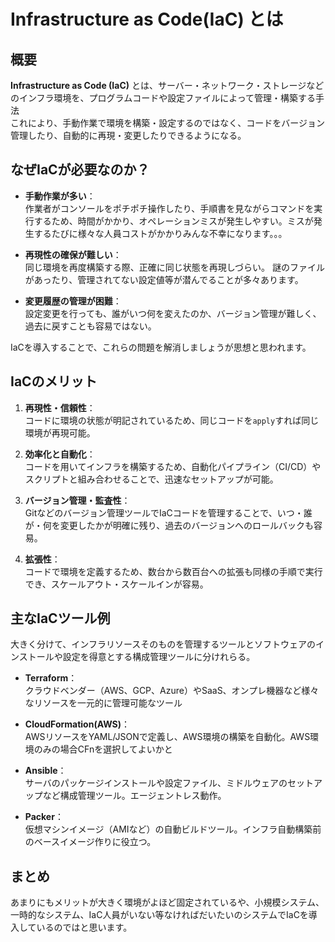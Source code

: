 # Infrastructure as Code(IaC) とは

## 概要
**Infrastructure as Code (IaC)** とは、サーバー・ネットワーク・ストレージなどのインフラ環境を、プログラムコードや設定ファイルによって管理・構築する手法  
これにより、手動作業で環境を構築・設定するのではなく、コードをバージョン管理したり、自動的に再現・変更したりできるようになる。

## なぜIaCが必要なのか？

- **手動作業が多い**：  
  作業者がコンソールをポチポチ操作したり、手順書を見ながらコマンドを実行するため、時間がかかり、オペレーションミスが発生しやすい。ミスが発生するたびに様々な人員コストがかかりみんな不幸になります。。。
  
- **再現性の確保が難しい**：  
  同じ環境を再度構築する際、正確に同じ状態を再現しづらい。
  謎のファイルがあったり、管理されてない設定値等が潜んでることが多々あります。
  
- **変更履歴の管理が困難**：  
  設定変更を行っても、誰がいつ何を変えたのか、バージョン管理が難しく、過去に戻すことも容易ではない。

IaCを導入することで、これらの問題を解消しましょうが思想と思われます。

## IaCのメリット
1. **再現性・信頼性**：  
   コードに環境の状態が明記されているため、同じコードを`apply`すれば同じ環境が再現可能。

2. **効率化と自動化**：  
   コードを用いてインフラを構築するため、自動化パイプライン（CI/CD）やスクリプトと組み合わせることで、迅速なセットアップが可能。

3. **バージョン管理・監査性**：  
   Gitなどのバージョン管理ツールでIaCコードを管理することで、いつ・誰が・何を変更したかが明確に残り、過去のバージョンへのロールバックも容易。

4. **拡張性**：  
   コードで環境を定義するため、数台から数百台への拡張も同様の手順で実行でき、スケールアウト・スケールインが容易。

## 主なIaCツール例
大きく分けて、インフラリソースそのものを管理するツールとソフトウェアのインストールや設定を得意とする構成管理ツールに分けれらる。

- **Terraform**：  
  クラウドベンダー（AWS、GCP、Azure）やSaaS、オンプレ機器など様々なリソースを一元的に管理可能なツール

- **CloudFormation(AWS)**：  
AWSリソースをYAML/JSONで定義し、AWS環境の構築を自動化。AWS環境のみの場合CFnを選択してよいかと

- **Ansible**：  
  サーバのパッケージインストールや設定ファイル、ミドルウェアのセットアップなど構成管理ツール。エージェントレス動作。

- **Packer**：  
  仮想マシンイメージ（AMIなど）の自動ビルドツール。インフラ自動構築前のベースイメージ作りに役立つ。



## まとめ
あまりにもメリットが大きく環境がよほど固定されているや、小規模システム、一時的なシステム、IaC人員がいない等なければだいたいのシステムでIaCを導入しているのではと思います。



